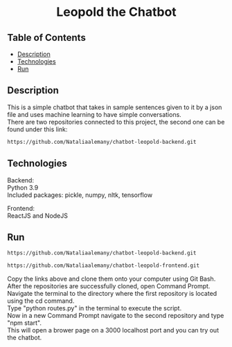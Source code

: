 <div align="center">
    
# Leopold the Chatbot
    
</div>


## Table of Contents
- [Description](#Description)
- [Technologies](#Technologies)
- [Run](#Run)

## Description
This is a simple chatbot that takes in sample sentences given to it by a json file and uses machine learning to have simple conversations.<br>
There are two repositories connected to this project, the second one can be found under this link:

``` sh
https://github.com/Nataliaalemany/chatbot-leopold-backend.git
```

## Technologies
Backend:<br>
Python 3.9<br>
Included packages: pickle, numpy, nltk, tensorflow

Frontend:<br>
ReactJS and NodeJS

## Run
``` sh
https://github.com/Nataliaalemany/chatbot-leopold-backend.git
```

``` sh
https://github.com/Nataliaalemany/chatbot-leopold-frontend.git
```

Copy the links above and clone them onto your computer using Git Bash.<br>
After the repositories are successfully cloned, open Command Prompt.<br>
Navigate the terminal to the directory where the first repository is located using the cd command.<br>
Type "python routes.py" in the terminal to execute the script.<br>
Now in a new Command Prompt navigate to the second repository and type "npm start".<br>
This will open a brower page on a 3000 localhost port and you can try out the chatbot.
